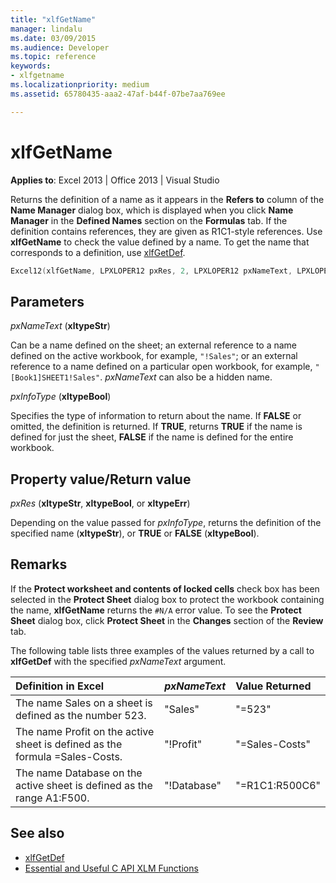 ```yaml
---
title: "xlfGetName"
manager: lindalu
ms.date: 03/09/2015
ms.audience: Developer
ms.topic: reference
keywords:
- xlfgetname 
ms.localizationpriority: medium
ms.assetid: 65780435-aaa2-47af-b44f-07be7aa769ee

---
```


# xlfGetName

**Applies to**: Excel 2013 | Office 2013 | Visual Studio
  
Returns the definition of a name as it appears in the **Refers to** column of the **Name Manager** dialog box, which is displayed when you click **Name Manager** in the **Defined Names** section on the **Formulas** tab. If the definition contains references, they are given as R1C1-style references. Use **xlfGetName** to check the value defined by a name. To get the name that corresponds to a definition, use [xlfGetDef](xlfgetdef.md).
  
```cpp
Excel12(xlfGetName, LPXLOPER12 pxRes, 2, LPXLOPER12 pxNameText, LPXLOPER12 pxInfoType);
```

## Parameters

_pxNameText_ (**xltypeStr**)
  
Can be a name defined on the sheet; an external reference to a name defined on the active workbook, for example, `"!Sales"`; or an external reference to a name defined on a particular open workbook, for example, `"[Book1]SHEET1!Sales"`. _pxNameText_ can also be a hidden name.
  
_pxInfoType_ (**xltypeBool**)
  
Specifies the type of information to return about the name. If **FALSE** or omitted, the definition is returned. If **TRUE**, returns **TRUE** if the name is defined for just the sheet, **FALSE** if the name is defined for the entire workbook.
  
## Property value/Return value

_pxRes_ (**xltypeStr**, **xltypeBool**, or **xltypeErr**)
  
Depending on the value passed for _pxInfoType_, returns the definition of the specified name (**xltypeStr**), or **TRUE** or **FALSE** (**xltypeBool**).
  
## Remarks

If the **Protect worksheet and contents of locked cells** check box has been selected in the **Protect Sheet** dialog box to protect the workbook containing the name, **xlfGetName** returns the `#N/A` error value. To see the **Protect Sheet** dialog box, click **Protect Sheet** in the **Changes** section of the **Review** tab.
  
The following table lists three examples of the values returned by a call to **xlfGetDef** with the specified _pxNameText_ argument.
  
|**Definition in Excel**|**_pxNameText_**|**Value Returned**|
|:-----|:-----|:-----|
|The name Sales on a sheet is defined as the number 523. |"Sales"  <br/> |"=523"  <br/> |
|The name Profit on the active sheet is defined as the formula =Sales-Costs. |"!Profit"  <br/> |"=Sales-Costs"  <br/> |
|The name Database on the active sheet is defined as the range A1:F500. |"!Database"  <br/> |"=R1C1:R500C6"  <br/> |

## See also

- [xlfGetDef](xlfgetdef.md)
- [Essential and Useful C API XLM Functions](essential-and-useful-c-api-xlm-functions.md)
